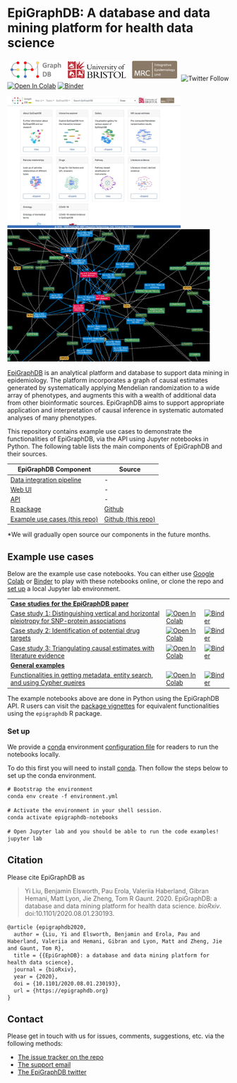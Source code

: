 # EpiGraphDB: A database and data mining platform for health data science

<a href="https://epigraphdb.org" target="_blank"><img src="assets/epigraphdb-logo.svg" alt="" height="40" style="padding:5px"/></a>
<a href="https://www.bristol.ac.uk" target="_blank"><img src="assets/uob.svg" alt="" height="40" style="padding:5px"/></a>
<a href="https://www.bristol.ac.uk/ieu" target="_blank"><img src="assets/mrc-ieu-logo.png" alt="" height="40" style="padding:5px"/></a>
![Twitter Follow](https://img.shields.io/twitter/follow/epigraphdb?style=social)
[![Open In Colab](https://colab.research.google.com/assets/colab-badge.svg)](https://colab.research.google.com/github/MRCIEU/epigraphdb)
[![Binder](https://mybinder.org/badge_logo.svg)](https://mybinder.org/v2/gh/MRCIEU/epigraphdb/master)

<a href="https://epigraphdb.org" target="_blank"><img alt="" src="assets/web-ui.jpeg" height="300"/></a>
<a href="https://docs.epigraphdb.org" target="_blank"><img alt="" src="assets/gallery.png" height="300"/></a>

[EpiGraphDB](https://epigraphdb.org)
is an analytical platform and database to support data mining in epidemiology.
The platform incorporates a graph of causal estimates generated by systematically applying Mendelian randomization to a wide array of phenotypes, and augments this with a wealth of additional data from other bioinformatic sources.
EpiGraphDB aims to support appropriate application and interpretation of causal inference in systematic automated analyses of many phenotypes.

This repository contains example use cases to demonstrate the functionalities of EpiGraphDB,
via the API using Jupyter notebooks in Python.
The following table lists the main components of EpiGraphDB and their sources.

<table class="table">
  <thead>
    <tr class="header">
      <th>EpiGraphDB Component</th>
      <th>Source</th>
    </tr>
  </thead>
  <tbody>
    <tr>
      <td><a href="#">Data integration pipeline</a></td>
      <td>-</td>
    </tr>
    <tr>
      <td><a href="https://epigraphdb.org" target="_blank">Web UI</a></td>
      <td>-</td>
    </tr>
    <tr>
      <td><a href="https://api.epigraphdb.org" target="_blank">API</a></td>
      <td>-</td>
    </tr>
    <tr>
      <td><a href="https://mrcieu.github.io/epigraphdb-r" target="_blank">R package</a></td>
      <td><a href="https://github.com/MRCIEU/epigraphdb-r" target="_blank">Github</a></td>
    </tr>
    <tr>
      <td><a href="https://github.com/MRCIEU/epigraphdb">Example use cases (this repo)</a></td>
      <td><a href="https://github.com/MRCIEU/epigraphdb">Github (this repo)</a></td>
    </tr>
  </tbody>
</table>
*We will gradually open source our components in the future months.

## Example use cases

Below are the example use case notebooks.
You can either use
[Google Colab](https://colab.research.google.com/github/MRCIEU/epigraphdb) or
[Binder](https://mybinder.org/v2/gh/MRCIEU/epigraphdb/master)
to play with these notebooks online, or clone the repo and [set up](#set-up) a local Jupyter lab environment.

<table class="table">
  <tbody>
    <tr>
      <td>
      <strong><a href="paper-case-studies" target="_blank">Case studies for the EpiGraphDB paper</a></strong>
      </td>
      <td></td>
      <td></td>
    </tr>
    <tr>
      <td><a href="paper-case-studies/case-1-pleiotropy.ipynb" target="_blank">
        Case study 1: Distinguishing vertical and horizontal pleiotropy for SNP-protein associations
      </a></td>
      <td>
      <a href="https://colab.research.google.com/github/MRCIEU/epigraphdb/blob/master/paper-case-studies/case-1-pleiotropy.ipynb" target="_blank_"> <img src="https://colab.research.google.com/assets/colab-badge.svg" alt="Open In Colab"/></a>
      </td>
      <td>
      <a href="https://mybinder.org/v2/gh/MRCIEU/epigraphdb/master?filepath=paper-case-studies%2Fcase-1-pleiotropy.ipynb" target="_blank_"> <img src="https://mybinder.org/badge_logo.svg" alt="Binder"/></a>
      </td>
    </tr>
    <tr>
      <td><a href="paper-case-studies/case-2-alt-drug-target.ipynb" target="_blank">
        Case study 2: Identification of potential drug targets
      </a></td>
      <td>
      <a href="https://colab.research.google.com/github/MRCIEU/epigraphdb/blob/master/paper-case-studies/case-2-alt-drug-target.ipynb" target="_blank_"> <img src="https://colab.research.google.com/assets/colab-badge.svg" alt="Open In Colab"/></a>
      </td>
      <td>
      <a href="https://mybinder.org/v2/gh/MRCIEU/epigraphdb/master?filepath=paper-case-studies%2Fcase-2-alt-drug-target.ipynb" target="_blank_"> <img src="https://mybinder.org/badge_logo.svg" alt="Binder"/></a>
      </td>
    </tr>
    <tr>
      <td><a href="paper-case-studies/case-3-literature-triangulation.ipynb" target="_blank">
        Case study 3: Triangulating causal estimates with literature evidence
      </a></td>
      <td>
      <a href="https://colab.research.google.com/github/MRCIEU/epigraphdb/blob/master/paper-case-studies/case-3-literature-triangulation.ipynb" target="_blank_"> <img src="https://colab.research.google.com/assets/colab-badge.svg" alt="Open In Colab"/></a>
      </td>
      <td>
      <a href="https://mybinder.org/v2/gh/MRCIEU/epigraphdb/master?filepath=paper-case-studies%2Fcase-3-literature-triangulation.ipynb" target="_blank_"> <img src="https://mybinder.org/badge_logo.svg" alt="Binder"/></a>
      </td>
    </tr>
    <tr>
      <td>
      <strong><a href="general-examples" target="_blank">General examples</a></strong>
      </td>
      <td>
      </td>
    </tr>
    <tr>
      <td><a href="general-examples/platform-meta-functionalities.ipynb" target="_blank">
        Functionalities in getting metadata, entity search, and using Cypher queires
      </a></td>
      <td>
      <a href="https://colab.research.google.com/github/MRCIEU/epigraphdb/blob/master/general-examples/platform-meta-functionalities.ipynb" target="_blank_"> <img src="https://colab.research.google.com/assets/colab-badge.svg" alt="Open In Colab"/></a>
      </td>
      <td>
      <a href="https://mybinder.org/v2/gh/MRCIEU/epigraphdb/master?filepath=general-examples%2Fplatform-meta-functionalities.ipynb" target="_blank_"> <img src="https://mybinder.org/badge_logo.svg" alt="Binder"/></a>
      </td>
    </tr>
  </tbody>
</table>

The example notebooks above are done in Python using the EpiGraphDB API.
R users can visit the
[package vignettes](https://mrcieu.github.io/epigraphdb-r/#using-epigraphdb)
for equivalent functionalities using the `epigraphdb` R package.

### Set up

We provide a
[conda](https://docs.conda.io/projects/conda/en/latest/user-guide/tasks/manage-environments.html)
environment
[configuration file](environment.yml)
for readers to run the notebooks locally.

To do this first you will need to install
[conda](https://docs.conda.io/projects/conda/en/latest/user-guide/install/index.html).
Then follow the steps below to set up the conda environment.

```shell
# Bootstrap the environment
conda env create -f environment.yml

# Activate the environment in your shell session.
conda activate epigraphdb-notebooks

# Open Jupyter lab and you should be able to run the code examples!
jupyter lab
```

## Citation

Please cite EpiGraphDB as

> Yi Liu, Benjamin Elsworth, Pau Erola, Valeriia Haberland, Gibran Hemani, Matt Lyon, Jie Zheng, Tom R Gaunt. 2020. EpiGraphDB: a database and data mining platform for health data science. *bioRxiv*. doi:10.1101/2020.08.01.230193.

```
@article {epigraphdb2020,
  author = {Liu, Yi and Elsworth, Benjamin and Erola, Pau and Haberland, Valeriia and Hemani, Gibran and Lyon, Matt and Zheng, Jie and Gaunt, Tom R},
  title = {{EpiGraphDB}: a database and data mining platform for health data science},
  journal = {bioRxiv},
  year = {2020},
  doi = {10.1101/2020.08.01.230193},
  url = {https://epigraphdb.org}
}
```

## Contact

Please get in touch with us for issues, comments, suggestions, etc. via the following methods:

- [The issue tracker on the repo](https://github.com/MRCIEU/epigraphdb/issues)
- [The support email](mailto:feedback@epigraphdb.org)
- [The EpiGraphDB twitter](https://twitter.com/epigraphdb)
